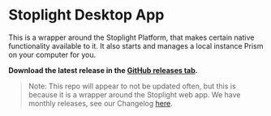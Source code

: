 # Stoplight Desktop App

This is a wrapper around the Stoplight Platform, that makes certain native functionality available to it. It also starts and manages a local instance Prism on your computer for you.

**Download the latest release in the [GitHub releases tab](https://github.com/stoplightio/desktop/releases).**

> Note: This repo will appear to not be updated often, but this is because it is a wrapper around the Stoplight web app. We have monthly releases, see our Changelog [here](https://community.stoplight.io/tags/changelog). 
